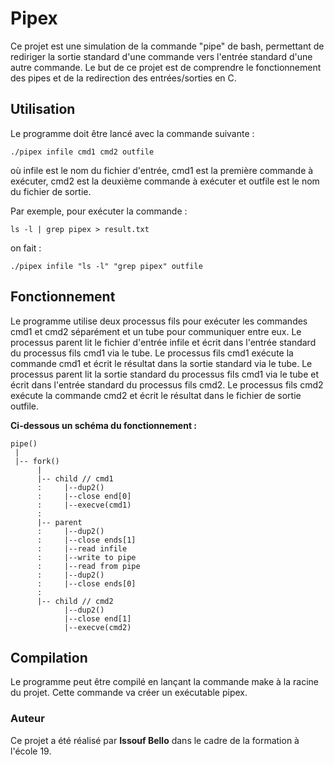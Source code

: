 # Pipex
Ce projet est une simulation de la commande "pipe" de bash, permettant de rediriger la sortie standard d'une commande vers l'entrée standard d'une autre commande. Le but de ce projet est de comprendre le fonctionnement des pipes et de la redirection des entrées/sorties en C.

## Utilisation
Le programme doit être lancé avec la commande suivante :

    ./pipex infile cmd1 cmd2 outfile

où infile est le nom du fichier d'entrée, cmd1 est la première commande à exécuter, cmd2 est la deuxième commande à exécuter et outfile est le nom du fichier de sortie.

Par exemple, pour exécuter la commande :

    ls -l | grep pipex > result.txt 
on fait :
		
    ./pipex infile "ls -l" "grep pipex" outfile

## Fonctionnement
Le programme utilise deux processus fils pour exécuter les commandes cmd1 et cmd2 séparément et un tube pour communiquer entre eux. Le processus parent lit le fichier d'entrée infile et écrit dans l'entrée standard du processus fils cmd1 via le tube. Le processus fils cmd1 exécute la commande cmd1 et écrit le résultat dans la sortie standard via le tube. Le processus parent lit la sortie standard du processus fils cmd1 via le tube et écrit dans l'entrée standard du processus fils cmd2. Le processus fils cmd2 exécute la commande cmd2 et écrit le résultat dans le fichier de sortie outfile.

**Ci-dessous un schéma du fonctionnement :**

    pipe()
     |
     |-- fork()
          |
          |-- child // cmd1
          :     |--dup2()
          :     |--close end[0]
          :     |--execve(cmd1)
          :
          |-- parent
          :     |--dup2()
          :     |--close ends[1]
          :     |--read infile
          :     |--write to pipe
          :     |--read from pipe
          :     |--dup2()
          :     |--close ends[0]
          :
          |-- child // cmd2
                |--dup2()
                |--close end[1]
                |--execve(cmd2)
## Compilation
Le programme peut être compilé en lançant la commande make à la racine du projet. Cette commande va créer un exécutable pipex.

### Auteur
Ce projet a été réalisé par **Issouf Bello** dans le cadre de la formation à l'école 19.
